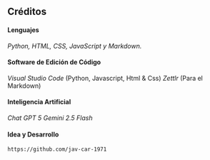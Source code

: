 ## Créditos

#### Lenguajes

*Python, HTML, CSS, JavaScript y Markdown.*

#### Software de Edición de Código

*Visual Studio Code* (Python, Javascript, Html & Css)
*Zettlr* (Para el Markdown)

#### Inteligencia Artificial

*Chat GPT 5*
*Gemini 2.5 Flash*

#### Idea y Desarrollo

```
https://github.com/jav-car-1971
```